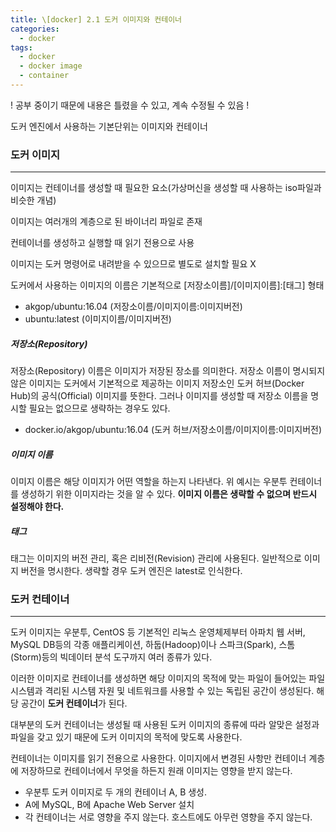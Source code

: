 ```yaml
---
title: \[docker] 2.1 도커 이미지와 컨테이너
categories: 
  - docker
tags: 
  - docker
  - docker image
  - container
---
```


! 공부 중이기 때문에 내용은 틀렸을 수 있고, 계속 수정될 수 있음 !



도커 엔진에서 사용하는 기본단위는 이미지와 컨테이너

### 도커 이미지

---

이미지는 컨테이너를 생성할 때 필요한 요소(가상머신을 생성할 때 사용하는 iso파일과 비슷한 개념)

이미지는 여러개의 계층으로 된 바이너리 파일로 존재

컨테이너를 생성하고 실행할 때 읽기 전용으로 사용

이미지는 도커 명령어로 내려받을 수 있으므로 별도로 설치할 필요 X

도커에서 사용하는 이미지의 이름은 기본적으로 [저장소이름]/[이미지이름]:[태그] 형태

- akgop/ubuntu:16.04 (저장소이름/이미지이름:이미지버전)
- ubuntu:latest (이미지이름/이미지버전)

##### 저장소(Repository)

저장소(Repository) 이름은 이미지가 저장된 장소를 의미한다. 저장소 이름이 명시되지 않은 이미지는 도커에서 기본적으로 제공하는 이미지 저장소인 도커 허브(Docker Hub)의 공식(Official) 이미지를 뜻한다. 그러나 이미지를 생성할 때 저장소 이름을 명시할 필요는 없으므로 생략하는 경우도 있다.

- docker.io/akgop/ubuntu:16.04 (도커 허브/저장소이름/이미지이름:이미지버전)

##### 이미지 이름
이미지 이름은 해당 이미지가 어떤 역할을 하는지 나타낸다. 위 예시는 우분투 컨테이너를 생성하기 위한 이미지라는 것을 알 수 있다. **이미지 이름은 생략할 수 없으며 반드시 설정해야 한다.**


##### 태그

태그는 이미지의 버전 관리, 혹은 리비전(Revision) 관리에 사용된다. 일반적으로 이미지 버전을 명시한다. 생략할 경우 도커 엔진은 latest로 인식한다.

### 도커 컨테이너

---

도커 이미지는 우분투, CentOS 등 기본적인 리눅스 운영체제부터 아파치 웹 서버, MySQL DB등의 각종 애플리케이션, 하둡(Hadoop)이나 스파크(Spark), 스톰(Storm)등의 빅데이터 분석 도구까지 여러 종류가 있다.

이러한 이미지로 컨테이너를 생성하면 해당 이미지의 목적에 맞는 파일이 들어있는 파일시스템과 격리된 시스템 자원 및 네트워크를 사용할 수 있는 독립된 공간이 생성된다. 해당 공간이 **도커 컨테이너**가 된다.

대부분의 도커 컨테이너는 생성될 때 사용된 도커 이미지의 종류에 따라 알맞은 설정과 파일을 갖고 있기 때문에 도커 이미지의 목적에 맞도록 사용한다.

컨테이너는 이미지를 읽기 전용으로 사용한다. 이미지에서 변경된 사항만 컨테이너 계층에 저장하므로 컨테이너에서 무엇을 하든지 원래 이미지는 영향을 받지 않는다.

- 우분투 도커 이미지로 두 개의 컨테이너 A, B 생성.
- A에 MySQL, B에 Apache Web Server 설치
- 각 컨테이너는 서로 영향을 주지 않는다. 호스트에도 아무런 영향을 주지 않는다.